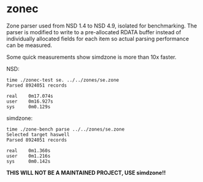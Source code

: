 # zonec
Zone parser used from NSD 1.4 to NSD 4.9, isolated for benchmarking. The
parser is modified to write to a pre-allocated RDATA buffer instead of
individually allocated fields for each item so actual parsing performance
can be measured.

Some quick measurements show simdzone is more than 10x faster.

NSD:
```
time ./zonec-test se. ../../zones/se.zone
Parsed 8924051 records

real    0m17.074s
user    0m16.927s
sys     0m0.129s
```

simdzone:
```
time ./zone-bench parse ../../zones/se.zone
Selected target haswell
Parsed 8924051 records

real    0m1.360s
user    0m1.216s
sys     0m0.142s
```

**THIS WILL NOT BE A MAINTAINED PROJECT, USE simdzone!!**
